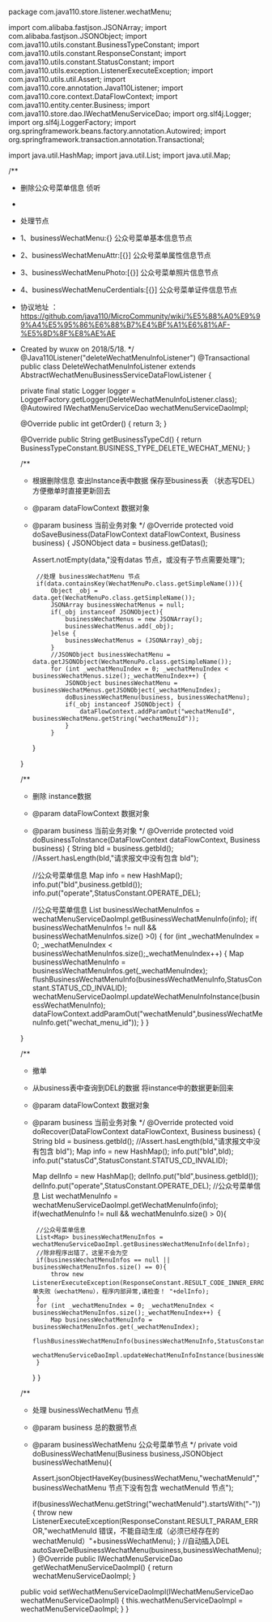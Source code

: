 package com.java110.store.listener.wechatMenu;

import com.alibaba.fastjson.JSONArray;
import com.alibaba.fastjson.JSONObject;
import com.java110.utils.constant.BusinessTypeConstant;
import com.java110.utils.constant.ResponseConstant;
import com.java110.utils.constant.StatusConstant;
import com.java110.utils.exception.ListenerExecuteException;
import com.java110.utils.util.Assert;
import com.java110.core.annotation.Java110Listener;
import com.java110.core.context.DataFlowContext;
import com.java110.entity.center.Business;
import com.java110.store.dao.IWechatMenuServiceDao;
import org.slf4j.Logger;
import org.slf4j.LoggerFactory;
import org.springframework.beans.factory.annotation.Autowired;
import org.springframework.transaction.annotation.Transactional;

import java.util.HashMap;
import java.util.List;
import java.util.Map;

/**
 * 删除公众号菜单信息 侦听
 *
 * 处理节点
 * 1、businessWechatMenu:{} 公众号菜单基本信息节点
 * 2、businessWechatMenuAttr:[{}] 公众号菜单属性信息节点
 * 3、businessWechatMenuPhoto:[{}] 公众号菜单照片信息节点
 * 4、businessWechatMenuCerdentials:[{}] 公众号菜单证件信息节点
 * 协议地址 ：https://github.com/java110/MicroCommunity/wiki/%E5%88%A0%E9%99%A4%E5%95%86%E6%88%B7%E4%BF%A1%E6%81%AF-%E5%8D%8F%E8%AE%AE
 * Created by wuxw on 2018/5/18.
 */
@Java110Listener("deleteWechatMenuInfoListener")
@Transactional
public class DeleteWechatMenuInfoListener extends AbstractWechatMenuBusinessServiceDataFlowListener {

    private final static Logger logger = LoggerFactory.getLogger(DeleteWechatMenuInfoListener.class);
    @Autowired
    IWechatMenuServiceDao wechatMenuServiceDaoImpl;

    @Override
    public int getOrder() {
        return 3;
    }

    @Override
    public String getBusinessTypeCd() {
        return BusinessTypeConstant.BUSINESS_TYPE_DELETE_WECHAT_MENU;
    }

    /**
     * 根据删除信息 查出Instance表中数据 保存至business表 （状态写DEL） 方便撤单时直接更新回去
     * @param dataFlowContext 数据对象
     * @param business 当前业务对象
     */
    @Override
    protected void doSaveBusiness(DataFlowContext dataFlowContext, Business business) {
        JSONObject data = business.getDatas();

        Assert.notEmpty(data,"没有datas 节点，或没有子节点需要处理");

            //处理 businessWechatMenu 节点
            if(data.containsKey(WechatMenuPo.class.getSimpleName())){
                Object _obj = data.get(WechatMenuPo.class.getSimpleName());
                JSONArray businessWechatMenus = null;
                if(_obj instanceof JSONObject){
                    businessWechatMenus = new JSONArray();
                    businessWechatMenus.add(_obj);
                }else {
                    businessWechatMenus = (JSONArray)_obj;
                }
                //JSONObject businessWechatMenu = data.getJSONObject(WechatMenuPo.class.getSimpleName());
                for (int _wechatMenuIndex = 0; _wechatMenuIndex < businessWechatMenus.size();_wechatMenuIndex++) {
                    JSONObject businessWechatMenu = businessWechatMenus.getJSONObject(_wechatMenuIndex);
                    doBusinessWechatMenu(business, businessWechatMenu);
                    if(_obj instanceof JSONObject) {
                        dataFlowContext.addParamOut("wechatMenuId", businessWechatMenu.getString("wechatMenuId"));
                    }
                }

        }


    }

    /**
     * 删除 instance数据
     * @param dataFlowContext 数据对象
     * @param business 当前业务对象
     */
    @Override
    protected void doBusinessToInstance(DataFlowContext dataFlowContext, Business business) {
        String bId = business.getbId();
        //Assert.hasLength(bId,"请求报文中没有包含 bId");

        //公众号菜单信息
        Map info = new HashMap();
        info.put("bId",business.getbId());
        info.put("operate",StatusConstant.OPERATE_DEL);

        //公众号菜单信息
        List<Map> businessWechatMenuInfos = wechatMenuServiceDaoImpl.getBusinessWechatMenuInfo(info);
        if( businessWechatMenuInfos != null && businessWechatMenuInfos.size() >0) {
            for (int _wechatMenuIndex = 0; _wechatMenuIndex < businessWechatMenuInfos.size();_wechatMenuIndex++) {
                Map businessWechatMenuInfo = businessWechatMenuInfos.get(_wechatMenuIndex);
                flushBusinessWechatMenuInfo(businessWechatMenuInfo,StatusConstant.STATUS_CD_INVALID);
                wechatMenuServiceDaoImpl.updateWechatMenuInfoInstance(businessWechatMenuInfo);
                dataFlowContext.addParamOut("wechatMenuId",businessWechatMenuInfo.get("wechat_menu_id"));
            }
        }

    }

    /**
     * 撤单
     * 从business表中查询到DEL的数据 将instance中的数据更新回来
     * @param dataFlowContext 数据对象
     * @param business 当前业务对象
     */
    @Override
    protected void doRecover(DataFlowContext dataFlowContext, Business business) {
        String bId = business.getbId();
        //Assert.hasLength(bId,"请求报文中没有包含 bId");
        Map info = new HashMap();
        info.put("bId",bId);
        info.put("statusCd",StatusConstant.STATUS_CD_INVALID);

        Map delInfo = new HashMap();
        delInfo.put("bId",business.getbId());
        delInfo.put("operate",StatusConstant.OPERATE_DEL);
        //公众号菜单信息
        List<Map> wechatMenuInfo = wechatMenuServiceDaoImpl.getWechatMenuInfo(info);
        if(wechatMenuInfo != null && wechatMenuInfo.size() > 0){

            //公众号菜单信息
            List<Map> businessWechatMenuInfos = wechatMenuServiceDaoImpl.getBusinessWechatMenuInfo(delInfo);
            //除非程序出错了，这里不会为空
            if(businessWechatMenuInfos == null ||  businessWechatMenuInfos.size() == 0){
                throw new ListenerExecuteException(ResponseConstant.RESULT_CODE_INNER_ERROR,"撤单失败（wechatMenu），程序内部异常,请检查！ "+delInfo);
            }
            for (int _wechatMenuIndex = 0; _wechatMenuIndex < businessWechatMenuInfos.size();_wechatMenuIndex++) {
                Map businessWechatMenuInfo = businessWechatMenuInfos.get(_wechatMenuIndex);
                flushBusinessWechatMenuInfo(businessWechatMenuInfo,StatusConstant.STATUS_CD_VALID);
                wechatMenuServiceDaoImpl.updateWechatMenuInfoInstance(businessWechatMenuInfo);
            }
        }
    }



    /**
     * 处理 businessWechatMenu 节点
     * @param business 总的数据节点
     * @param businessWechatMenu 公众号菜单节点
     */
    private void doBusinessWechatMenu(Business business,JSONObject businessWechatMenu){

        Assert.jsonObjectHaveKey(businessWechatMenu,"wechatMenuId","businessWechatMenu 节点下没有包含 wechatMenuId 节点");

        if(businessWechatMenu.getString("wechatMenuId").startsWith("-")){
            throw new ListenerExecuteException(ResponseConstant.RESULT_PARAM_ERROR,"wechatMenuId 错误，不能自动生成（必须已经存在的wechatMenuId）"+businessWechatMenu);
        }
        //自动插入DEL
        autoSaveDelBusinessWechatMenu(business,businessWechatMenu);
    }
    @Override
    public IWechatMenuServiceDao getWechatMenuServiceDaoImpl() {
        return wechatMenuServiceDaoImpl;
    }

    public void setWechatMenuServiceDaoImpl(IWechatMenuServiceDao wechatMenuServiceDaoImpl) {
        this.wechatMenuServiceDaoImpl = wechatMenuServiceDaoImpl;
    }
}
